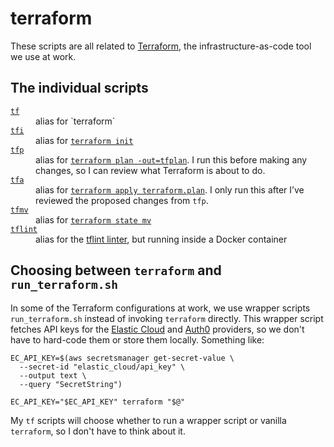 # terraform

These scripts are all related to [Terraform], the infrastructure-as-code tool we use at work.

[Terraform]: https://www.terraform.io/

## The individual scripts

<!-- [[[cog

# This adds the root of the repo to the PATH, which has cog_helpers.py
from os.path import abspath, dirname
import sys

sys.path.append(abspath(dirname(dirname("."))))

import cog_helpers

folder_name = "terraform"

scripts = [
    {
        "name": "tf",
        "description": "alias for `terraform`",
    },
    {
        "name": "tfi",
        "description": """
        alias for <a href="https://developer.hashicorp.com/terraform/cli/commands/init"><code>terraform init</code></a>
        """,
    },
    {
        "name": "tfp",
        "description": """
        alias for <a href="https://developer.hashicorp.com/terraform/cli/commands/plan"><code>terraform plan -out=tfplan</code></a>.
        I run this before making any changes, so I can review what Terraform is about to do.
        """,
    },
    {
        "name": "tfa",
        "description": """
        alias for <a href="https://developer.hashicorp.com/terraform/cli/commands/apply"><code>terraform apply terraform.plan</code></a>.
        I only run this after I’ve reviewed the proposed changes from <code>tfp</code>.
        """,
    },
    {
        "name": "tfmv",
        "description": """
        alias for <a href="https://developer.hashicorp.com/terraform/cli/commands/state/mv"><code>terraform state mv</code></a>
        """,
    },
    {
        "name": "tflint",
        "description": """
        alias for the <a href="https://github.com/terraform-linters/tflint">tflint linter</a>, but running inside a Docker container
        """,
    },
]

cog_helpers.create_description_table(folder_name=folder_name, scripts=scripts)

]]]-->
<dl>
  <dt>
    <a href="https://github.com/alexwlchan/scripts/blob/main/terraform/tf">
      <code>tf</code>
    </a>
  </dt>
  <dd>
    alias for `terraform`
  </dd>

  <dt>
    <a href="https://github.com/alexwlchan/scripts/blob/main/terraform/tfi">
      <code>tfi</code>
    </a>
  </dt>
  <dd>
    alias for <a href="https://developer.hashicorp.com/terraform/cli/commands/init"><code>terraform init</code></a>
  </dd>

  <dt>
    <a href="https://github.com/alexwlchan/scripts/blob/main/terraform/tfp">
      <code>tfp</code>
    </a>
  </dt>
  <dd>
    alias for <a href="https://developer.hashicorp.com/terraform/cli/commands/plan"><code>terraform plan -out=tfplan</code></a>.
    I run this before making any changes, so I can review what Terraform is about to do.
  </dd>

  <dt>
    <a href="https://github.com/alexwlchan/scripts/blob/main/terraform/tfa">
      <code>tfa</code>
    </a>
  </dt>
  <dd>
    alias for <a href="https://developer.hashicorp.com/terraform/cli/commands/apply"><code>terraform apply terraform.plan</code></a>.
    I only run this after I’ve reviewed the proposed changes from <code>tfp</code>.
  </dd>

  <dt>
    <a href="https://github.com/alexwlchan/scripts/blob/main/terraform/tfmv">
      <code>tfmv</code>
    </a>
  </dt>
  <dd>
    alias for <a href="https://developer.hashicorp.com/terraform/cli/commands/state/mv"><code>terraform state mv</code></a>
  </dd>

  <dt>
    <a href="https://github.com/alexwlchan/scripts/blob/main/terraform/tflint">
      <code>tflint</code>
    </a>
  </dt>
  <dd>
    alias for the <a href="https://github.com/terraform-linters/tflint">tflint linter</a>, but running inside a Docker container
  </dd>
</dl>
<!-- [[[end]]] (sum: udcN6wOhi/) -->

## Choosing between `terraform` and `run_terraform.sh`

In some of the Terraform configurations at work, we use wrapper scripts `run_terraform.sh` instead of invoking `terraform` directly.
This wrapper script fetches API keys for the [Elastic Cloud] and [Auth0] providers, so we don't have to hard-code them or store them locally.
Something like:

```shell
EC_API_KEY=$(aws secretsmanager get-secret-value \
  --secret-id "elastic_cloud/api_key" \
  --output text \
  --query "SecretString")

EC_API_KEY="$EC_API_KEY" terraform "$@"
```

My `tf` scripts will choose whether to run a wrapper script or vanilla `terraform`, so I don't have to think about it.

[Elastic Cloud]: https://registry.terraform.io/providers/elastic/ec/latest/docs#using-your-api-key-on-the-elastic-cloud-terraform-provider
[Auth0]: https://registry.terraform.io/providers/auth0/auth0/latest/docs#environment-variables
